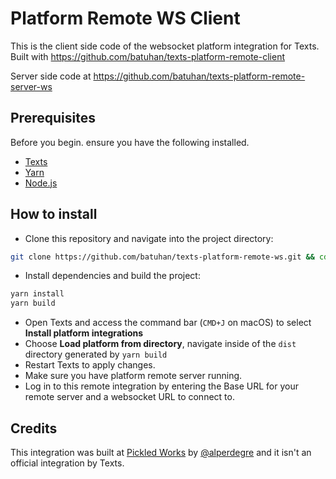 # Platform Remote WS Client

This is the client side code of the websocket platform integration for Texts. 
Built with https://github.com/batuhan/texts-platform-remote-client

Server side code at https://github.com/batuhan/texts-platform-remote-server-ws

## Prerequisites

Before you begin. ensure you have the following installed.

- [Texts](https://texts.com)
- [Yarn](https://yarnpkg.com/)
- [Node.js](https://nodejs.org/en)

## How to install

- Clone this repository and navigate into the project directory:
```bash
git clone https://github.com/batuhan/texts-platform-remote-ws.git && cd texts-platform-remote-ws
```
- Install dependencies and build the project:
```bash
yarn install
yarn build
```
- Open Texts and access the command bar (`CMD+J` on macOS) to select **Install platform integrations**
- Choose **Load platform from directory**, navigate inside of the `dist` directory generated by `yarn build`
- Restart Texts to apply changes.
- Make sure you have platform remote server running.
- Log in to this remote integration by entering the Base URL for your remote server and a websocket URL to connect to. 

## Credits
This integration was built at [Pickled Works](https://pickled.works/) by [@alperdegre](https://github.com/alperdegre/) and it isn't an official integration by Texts.
